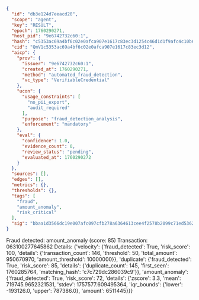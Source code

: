 ```json
{
  "id": "db3e124d7eeacd20",
  "scope": "agent",
  "key": "RESULT",
  "epoch": 1760290271,
  "host_pid": "9e6742732c60:1",
  "hash": "c5353ac69a4bf6c02e0afca907e1617c83ec3d1254c46d1d1f9afc4c10b64c03",
  "cid": "QmV1c5353ac69a4bf6c02e0afca907e1617c83ec3d12",
  "aicp": {
    "prov": {
      "issuer": "9e6742732c60:1",
      "created_at": 1760290271,
      "method": "automated_fraud_detection",
      "vc_type": "VerifiableCredential"
    },
    "ucon": {
      "usage_constraints": [
        "no_pii_export",
        "audit_required"
      ],
      "purpose": "fraud_detection_analysis",
      "enforcement": "mandatory"
    },
    "eval": {
      "confidence": 1.0,
      "evidence_count": 0,
      "review_status": "pending",
      "evaluated_at": 1760290272
    }
  },
  "sources": [],
  "edges": [],
  "metrics": {},
  "thresholds": {},
  "tags": [
    "fraud",
    "amount_anomaly",
    "risk_critical"
  ],
  "sig": "bbaa1d3566dc19e007afc097cfb278a6364613cee4f2578b2099c71ed5362312"
}
```

Fraud detected: amount_anomaly (score: 85)
Transaction: 063100277645862
Details: {'velocity': {'fraud_detected': True, 'risk_score': 100, 'details': {'transaction_count': 146, 'threshold': 50, 'total_amount': 950670970, 'amount_threshold': 10000000}}, 'duplicate': {'fraud_detected': True, 'risk_score': 85, 'details': {'duplicate_count': 145, 'first_seen': 1760285764, 'matching_hash': 'c7c729dc286039c9'}}, 'amount_anomaly': {'fraud_detected': True, 'risk_score': 72, 'details': {'zscore': 3.3, 'mean': 719745.9652321531, 'stdev': 1757577.609495364, 'iqr_bounds': {'lower': -193126.0, 'upper': 787386.0}, 'amount': 6511445}}}
